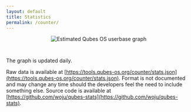 ```yaml
---
layout: default
title: Statistics
permalink: /counter/
---
```


<div style="text-align: center; margin-bottom: 3em;">
  <img src="https://tools.qubes-os.org/counter/stats.png" alt="Estimated Qubes OS userbase graph"/>
</div>

The graph is updated daily.

Raw data is available at
[https://tools.qubes-os.org/counter/stats.json](https://tools.qubes-os.org/counter/stats.json).
Format is not documented and may change any time should the developers feel the
need to include something else. Source code is available at
[https://github.com/woju/qubes-stats](https://github.com/woju/qubes-stats).
